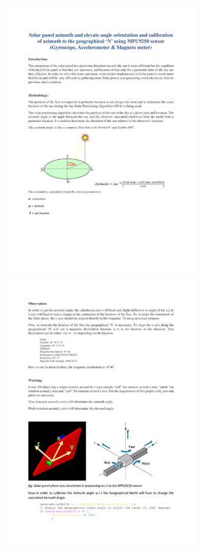 ![Page 1](https://github.com/git-dibwar/SolarTracker/blob/main/report/page1.jpg)
![Page 2](https://github.com/git-dibwar/SolarTracker/blob/main/report/page2.jpg)
